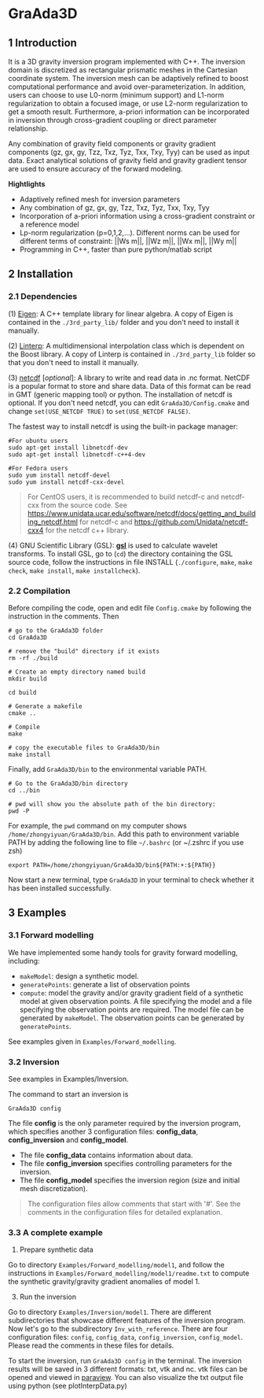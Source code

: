 # GraAda3D

## 1 Introduction

It is a 3D gravity inversion program implemented with C++. The inversion domain is discretized as rectangular prismatic meshes in the Cartesian coordinate system. The inversion mesh can be adaptively refined to boost computational performance and avoid over-parameterization. In addition, users can choose to use L0-norm (minimum support) and L1-norm regularization to obtain a focused image, or use L2-norm regularization to get a smooth result. Furthermore, a-priori information can be incorporated in inversion through cross-gradient coupling or direct parameter relationship. 

Any combination of gravity field components or gravity gradient components (gz, gx, gy, Tzz, Txz, Tyz, Txx, Txy, Tyy) can be used as input data.  Exact analytical solutions of gravity field and gravity gradient tensor are used to ensure accuracy of the forward modeling. 

**Hightlights**

- Adaptively refined mesh for inversion parameters
- Any combination of gz, gx, gy, Tzz, Txz, Tyz, Txx, Txy, Tyy
- Incorporation of  a-priori information using a cross-gradient constraint or a reference model
- Lp-norm regularization (p=0,1,2,...). Different norms can be used for different terms of constraint: ||Ws m||, ||Wz m||, ||Wx m||, ||Wy m||
- Programming in C++, faster than pure python/matlab script

## 2 Installation

### 2.1 Dependencies

(1) [Eigen](http://eigen.tuxfamily.org/index.php?title=Main_Page): A C++ template library for linear algebra. A copy of Eigen is contained in the `./3rd_party_lib/` folder and you don't need to install it manually.

(2) [Linterp](https://rncarpio.github.io/linterp/): A multidimensional interpolation class which is dependent on the Boost library. A copy of Linterp is contained in `./3rd_party_lib` folder so that you don't need to install it manually.

(3) [netcdf](https://www.unidata.ucar.edu/software/netcdf/) [*optional*]: A library to write and read data in .nc format. NetCDF is a popular format to store and share data. Data of this format can be read in GMT (generic mapping tool) or python. The installation of netcdf is optional. If you don't need netcdf, you can edit `GraAda3D/Config.cmake` and change  `set(USE_NETCDF TRUE)` to `set(USE_NETCDF FALSE)`.

The fastest way to install netcdf is using the built-in package manager:

```shell
#For ubuntu users
sudo apt-get install libnetcdf-dev
sudo apt-get install libnetcdf-c++4-dev

#For Fedora users
sudo yum install netcdf-devel
sudo yum install netcdf-cxx-devel
```

> For CentOS users, it is recommended to build netcdf-c and netcdf-cxx from the source code. See https://www.unidata.ucar.edu/software/netcdf/docs/getting_and_building_netcdf.html for netcdf-c and https://github.com/Unidata/netcdf-cxx4 for the netcdf c++ library.

(4) GNU Scientific Library (GSL): **[gsl](https://www.gnu.org/software/gsl/)** is used to calculate wavelet transforms. To install GSL, go to (`cd`) the directory containing the GSL source code, follow the instructions in file INSTALL (`./configure`, `make`, `make check`, `make install`, `make installcheck`).

### 2.2 Compilation

Before compiling the code, open and edit file `Config.cmake` by following the instruction in the comments. Then

```
# go to the GraAda3D folder
cd GraAda3D

# remove the "build" directory if it exists
rm -rf ./build

# Create an empty directory named build
mkdir build

cd build

# Generate a makefile
cmake ..

# Compile
make

# copy the executable files to GraAda3D/bin
make install
```

Finally, add `GraAda3D/bin` to the environmental variable PATH.

```shell
# Go to the GraAda3D/bin directory
cd ../bin

# pwd will show you the absolute path of the bin directory:
pwd -P
```
For example, the `pwd` command on my computer shows `/home/zhongyiyuan/GraAda3D/bin`. Add this path to environment variable PATH by adding the following line to file `~/.bashrc` (or ~/.zshrc if you use zsh)
```
export PATH=/home/zhongyiyuan/GraAda3D/bin${PATH:+:${PATH}}
```

Now start a new terminal, type `GraAda3D` in your terminal to check whether it has been installed successfully.


## 3 Examples

### 3.1 Forward modelling

We have implemented some handy tools for gravity forward modelling, including:

- `makeModel`: design a synthetic model.
- `generatePoints`: generate a list of observation points
- `compute`: model the gravity and/or gravity gradient field of a synthetic model at given observation points. A file specifying the model and a file specifying the observation points are required. The model file can be generated by `makeModel`. The observation points can be generated by `generatePoints`.

See examples given in `Examples/Forward_modelling`.

### 3.2 Inversion
See examples in Examples/Inversion.

The command to start an inversion is
```
GraAda3D config
```
The file **config** is the only parameter required by the inversion program, which specifies another 3 configuration files: **config_data**, **config_inversion** and **config_model**. 
   
   - The file **config_data** contains information about data. 
   - The file **config_inversion** specifies controlling parameters for the inversion. 
   - The file **config_model** specifies  the inversion region (size and initial mesh discretization). 
   
>The configuration files allow comments that start with '#'.  See the comments in the configuration files for detailed explanation.

### 3.3 A complete example

1. Prepare synthetic data
   
Go to directory `Examples/Forward_modelling/model1`, and follow the instructions in `Examples/Forward_modelling/model1/readme.txt` to compute the synthetic gravity/gravity gradient anomalies of model 1.

3. Run the inversion
   
Go to directory `Examples/Inversion/model1`. There are different subdirectories that showcase different features of the inversion program. Now let's go to the subdirectory `Inv_with_reference`. There are four configuration files: `config`, `config_data`, `config_inversion`, `config_model`. Please read the comments in these files for details.

To start the inversion, run `GraAda3D config` in the terminal. The inversion results will be saved in 3 different formats: txt, vtk and nc. vtk files can be opened and viewed in [paraview](https://www.paraview.org/). You can also visualize the txt output file using python (see plotInterpData.py)

